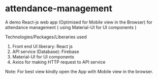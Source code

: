 # attendance-management
A demo React-js web app (Optimised for Mobile view in the Browser) for attendance management ( using Material-UI for UI components )

Technologies/Packages/Liberaries used

1) Front end UI liberary: React js
2) API service (Database): Firebase
3) Material-UI for UI components
4) Axios for making HTTP request to API service

Note: For best view kindly open the App with Mobile view in the browser.
